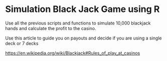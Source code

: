 # Simulation Black Jack Game using R 

Use all the previous scripts and functions to simulate 10,000 blackjack hands and calculate the profit to the casino.

Use this article to guide you on payouts and decide if you are using a single deck or 7 decks

https://en.wikipedia.org/wiki/Blackjack#Rules_of_play_at_casinos
